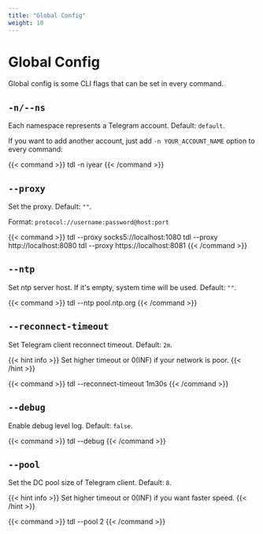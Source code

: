 ```yaml
---
title: "Global Config"
weight: 10
---
```


# Global Config

Global config is some CLI flags that can be set in every command.

## `-n/--ns`

Each namespace represents a Telegram account. Default: `default`.

If you want to add another account, just add `-n YOUR_ACCOUNT_NAME` option to every command:

{{< command >}}
tdl -n iyear
{{< /command >}}

## `--proxy`

Set the proxy. Default: `""`.

Format: `protocol://username:password@host:port`

{{< command >}}
tdl --proxy socks5://localhost:1080
tdl --proxy http://localhost:8080
tdl --proxy https://localhost:8081
{{< /command >}}

## `--ntp`

Set ntp server host. If it's empty, system time will be used. Default: `""`.

{{< command >}}
tdl --ntp pool.ntp.org
{{< /command >}}

## `--reconnect-timeout`

Set Telegram client reconnect timeout. Default: `2m`.

{{< hint info >}}
Set higher timeout or 0(INF) if your network is poor.
{{< /hint >}}

{{< command >}}
tdl --reconnect-timeout 1m30s
{{< /command >}}

## `--debug`

Enable debug level log. Default: `false`.

{{< command >}}
tdl --debug
{{< /command >}}

## `--pool`

Set the DC pool size of Telegram client. Default: `8`.

{{< hint info >}}
Set higher timeout or 0(INF) if you want faster speed.
{{< /hint >}}

{{< command >}}
tdl --pool 2
{{< /command >}}
